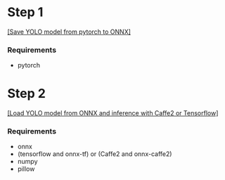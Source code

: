 

# Step 1

[[Save YOLO model from pytorch to ONNX]](1.yolo2_pytorch_onnx_save_model.ipynb)

### Requirements
- pytorch

# Step 2

[[Load YOLO model from ONNX and inference with Caffe2 or Tensorflow]](2.yolo2_pytorch_onnx_load_model.ipynb)

### Requirements
- onnx
- (tensorflow and onnx-tf) or (Caffe2 and onnx-caffe2)
- numpy
- pillow

